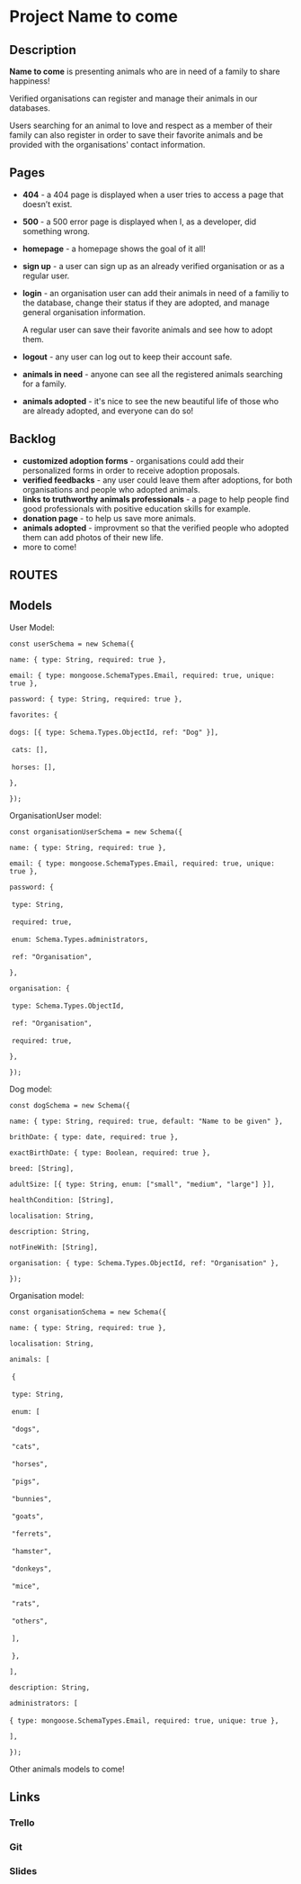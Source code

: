 # Project Name to come



## Description

**Name to come** is presenting animals who are in need of a family to share happiness!

Verified organisations can register and manage their animals in our databases.

Users searching for an animal to love and respect as a member of their family can also register in order to save their favorite animals and be provided with the organisations' contact information.



## Pages

- **404** - a 404 page is displayed when a user tries to access a page that doesn’t exist.

- **500** -  a 500 error page is displayed when I, as a developer, did something wrong.

- **homepage** - a homepage shows the goal of it all!

- **sign up** - a user can sign up as an already verified organisation or as a regular user.

- **login** - an organisation user can add their animals in need of a familiy to the database, change their status if they are adopted, and manage general organisation information. 

  A regular user can save their favorite animals and see how to adopt them.

- **logout** - any user can log out to keep their account safe.

- **animals in need** - anyone can see all the registered animals searching for a family.

- **animals adopted** - it's nice to see the new beautiful life of those who are already adopted, and everyone can do so!



## Backlog

- **customized adoption forms**  - organisations could add their personalized forms in order to receive adoption proposals.
- **verified feedbacks** - any user could leave them after adoptions, for both organisations and people who adopted animals.
- **links to truthworthy animals professionals** - a page to help people find good professionals with positive education skills for example.
- **donation page** - to help us save more animals.
- **animals adopted** - improvment so that the verified people who adopted them can add photos of their new life.
- more to come!



## ROUTES



## Models



User Model:

`const userSchema = new Schema({`

  `name: { type: String, required: true },`

  `email: { type: mongoose.SchemaTypes.Email, required: true, unique: true },`

  `password: { type: String, required: true },`

  `favorites: {`

​    `dogs: [{ type: Schema.Types.ObjectId, ref: "Dog" }],`

​    `cats: [],`

​    `horses: [],`

  `},`

`});`



OrganisationUser model:

`const organisationUserSchema = new Schema({`

  `name: { type: String, required: true },`

  `email: { type: mongoose.SchemaTypes.Email, required: true, unique: true },`

  `password: {`

​    `type: String,`

​    `required: true,`

​    `enum: Schema.Types.administrators,`

​    `ref: "Organisation",`

  `},`

  `organisation: {`

​    `type: Schema.Types.ObjectId,`

​    `ref: "Organisation",`

​    `required: true,`

  `},`

`});`



Dog model:

`const dogSchema = new Schema({`

  `name: { type: String, required: true, default: "Name to be given" },`

  `brithDate: { type: date, required: true },`

  `exactBirthDate: { type: Boolean, required: true },`

  `breed: [String],`

  `adultSize: [{ type: String, enum: ["small", "medium", "large"] }],`

  `healthCondition: [String],`

  `localisation: String,`

  `description: String,`

  `notFineWith: [String],`

  `organisation: { type: Schema.Types.ObjectId, ref: "Organisation" },`

`});`



Organisation model:

`const organisationSchema = new Schema({`

  `name: { type: String, required: true },`

  `localisation: String,`

  `animals: [`

​    `{`

​      `type: String,`

​      `enum: [`

​        `"dogs",`

​        `"cats",`

​        `"horses",`

​        `"pigs",`

​        `"bunnies",`

​        `"goats",`

​        `"ferrets",`

​        `"hamster",`

​        `"donkeys",`

​        `"mice",`

​        `"rats",`

​        `"others",`

​      `],`

​    `},`

  `],`

  `description: String,`

  `administrators: [`

​    `{ type: mongoose.SchemaTypes.Email, required: true, unique: true },`

  `],`

`});`



Other animals models to come!



## Links

### Trello

### Git

### Slides

